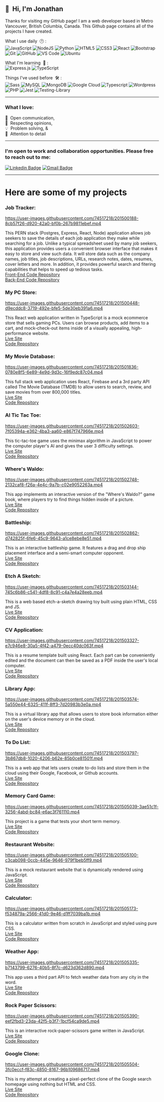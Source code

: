 <!-- All badges: https://dev.to/envoy_/150-badges-for-github-pnk -->
<!-- special unicode chars: https://unicode-table.com/en/ -->

## 👋&nbsp; Hi, I'm Jonathan

Thanks for visiting my GitHub page! I am a web developer based in Metro Vancouver, British Columbia, Canada. This Github page contains all of the projects I have created.

What I use daily &nbsp;🕑 :<br/>![JavaScript](https://img.shields.io/badge/-JavaScript-black?style=plastic&logo=javascript)&nbsp;![NodeJS](https://img.shields.io/badge/node.js-6DA55F?style=plastic&logo=node.js&logoColor=white)&nbsp;![Python](https://img.shields.io/badge/Python-14354C?style=plastic&logo=python&logoColor=white)&nbsp;![HTML5](https://img.shields.io/badge/-HTML5-E34F26?style=plastic&logo=html5&logoColor=white)&nbsp;![CSS3](https://img.shields.io/badge/-CSS3-1572B6?style=plastic&logo=css3)&nbsp;![React](https://img.shields.io/badge/-React-black?style=plastic&logo=react)&nbsp;![Bootstrap](https://img.shields.io/badge/Bootstrap-563D7C?style=plastic&logo=bootstrap&logoColor=white)&nbsp;![Git](https://img.shields.io/badge/-Git-black?style=plastic&logo=git)&nbsp;![GitHub](https://img.shields.io/badge/-GitHub-181717?style=plastic&logo=github)&nbsp;![VS Code](https://img.shields.io/badge/-VS%20Code-007ACC?style=plastic&logo=visual-studio-code)&nbsp;![Ubuntu](https://img.shields.io/badge/Ubuntu-E95420?style=plastic&logo=ubuntu&logoColor=white)

What I'm learning &nbsp;🌱 :<br/> ![Express.js](https://img.shields.io/badge/express.js-%23404d59.svg?style=plastic&logo=express&logoColor=%2361DAFB)&nbsp;![TypeScript](https://img.shields.io/badge/PostgreSQL-316192?style=plastic&logo=postgresql&logoColor=white)

Things I've used before &nbsp;🛠 :<br/> ![Sass](https://img.shields.io/badge/Sass-CC6699?style=plastic&logo=sass&logoColor=white)&nbsp;![MySQL](https://img.shields.io/badge/MySQL-00000F?style=plastic&logo=mysql&logoColor=white)&nbsp;![MongoDB](https://img.shields.io/badge/MongoDB-4EA94B?style=plastic&logo=mongodb&logoColor=white)&nbsp;![Google Cloud](https://img.shields.io/badge/Google_Cloud-4285F4?style=plastic&logo=google-cloud&logoColor=white)&nbsp;![Typescript](https://img.shields.io/badge/TypeScript-007ACC?style=plastic&logo=typescript&logoColor=white)&nbsp;![Wordpress](https://img.shields.io/badge/Wordpress-21759B?style=plastic&logo=wordpress&logoColor=white)&nbsp;![PHP](https://img.shields.io/badge/PHP-777BB4?style=plastic&logo=php&logoColor=white)&nbsp;![Jest](https://img.shields.io/badge/-jest-%23C21325?style=plastic&logo=jest&logoColor=white)&nbsp;![Testing-Library](https://img.shields.io/badge/-TestingLibrary-%23E33332?style=plastic&logo=testing-library&logoColor=white)&nbsp;

-----

### What I love:

🙋 &nbsp;Open communication,  
🤝 &nbsp;Respecting opinions,   
💡 &nbsp;Problem solving, &   
🔎 &nbsp;Attention to  detail        

-----


### I'm open to work and collaboration opportunities. Please free to reach out to me:

[![Linkedin Badge](https://img.shields.io/badge/-Jonathan_Ro-blue?style=plastic&logo=Linkedin&logoColor=white)](https://www.linkedin.com/in/jonro2955/)&nbsp;[![Gmail Badge](https://img.shields.io/badge/-jonro.2955@gmail.com-c14438?style=plastic&logo=Gmail&logoColor=white)](mailto:jonro.2955@gmail.com)


-----

# Here are some of my projects


### Job Tracker: 
 
https://user-images.githubusercontent.com/74517218/201500188-8cb57f26-d920-42a0-bf0b-267b9811ebef.mp4

This PERN stack (Postgres, Express, React, Node) application allows job seekers to save the details of each job application they make while searching for a job. Unlike a typical spreadsheet used by many job seekers, this application provides users a convenient browser interface that makes it easy to store and view such data. It will store data such as the company names, job titles, job descriptions, URLs, research notes, dates, resumes, cover letters and more. In addition, it provides powerful search and fitering capabilities that helps to speed up tedious tasks.  
[Front-End Code Repository](https://github.com/jonro2955/job-tracker-client)  
[Back-End Code Repository](https://github.com/jonro2955/job-tracker-server)  


### My PC Store:

https://user-images.githubusercontent.com/74517218/201500448-d9ecddc8-3719-492e-bfe5-5de30eb391a6.mp4

This React web application written in TypeScript is a mock ecommerce store that sells gaming PCs. Users can browse products, add items to a cart, and mock-check-out items inside of a visually appealing, high-performance website.  
[Live Site](https://jonro2955.github.io/my_pc_store/)  
[Code Repository](https://github.com/jonro2955/my_pc_store)  

### My Movie Database: 

https://user-images.githubusercontent.com/74517218/201501836-0780e8f5-6e89-4e9d-9d3c-16f9edc87c04.mp4

This full stack web application uses React, Firebase and a 3rd party API called The Movie Database (TMDB) to allow users to search, review, and save
movies from over 800,000 titles.  
[Live Site](https://mmdb-97518.web.app)  
[Code Repository](https://github.com/jonro2955/odin_javascript_12_mmdb)  

### AI Tic Tac Toe: 

https://user-images.githubusercontent.com/74517218/201502603-7f05394a-e362-4ba3-aa60-e867f747966e.mp4

This tic-tac-toe game uses the minimax algorithm in JavaScript to power the computer player's AI and gives the user 3 difficulty settings.  
[Live Site](https://jonro2955.github.io/odin_javascript_2_tictactoe/)  
[Code Repository](https://github.com/jonro2955/odin_javascript_2_tictactoe)  

### Where's Waldo: 

https://user-images.githubusercontent.com/74517218/201502748-2132caf8-f26a-4e4c-9a7b-c02e9052263a.mp4

This app implements an interactive version of the "Where's Waldo?" game book, where players try to find things hidden inside of a picture.  
[Live Site](https://jonro2955.github.io/odin_javascript_11_wheres_waldo/)  
[Code Repository](https://github.com/jonro2955/odin_javascript_11_wheres_waldo)  

### Battleship: 

https://user-images.githubusercontent.com/74517218/201502862-d742825f-6fe6-45c9-9643-a1ce8ebe8e51.mp4

This is an interactive battleship game. It features a drag and drop ship placement interface and a semi-smart computer opponent.  
[Live Site](https://jonro2955.github.io/odin_javascript_7_battleship_2.0/)  
[Code Repository](https://github.com/jonro2955/odin_javascript_7_battleship_2.0)  

### Etch A Sketch: 

https://user-images.githubusercontent.com/74517218/201503144-745c6b86-c541-4df8-8c91-c4a7e4a28eeb.mp4

This is a web based etch-a-sketch drawing toy built using plain HTML, CSS and JS.  
[Live Site](https://jonro2955.github.io/odin_foundations_4_etch_a_sketch/)  
[Code Repository](https://github.com/jonro2955/odin_foundations_4_etch_a_sketch)  

### CV Application: 

https://user-images.githubusercontent.com/74517218/201503327-e7c946e8-30a5-4f42-a479-0ecc40dc063f.mp4

This is a resume template built using React. Each part can be conveniently edited and the document can then be saved as a PDF inside the user's local computer.  
[Live Site](https://jonro2955.github.io/odin_javascript_8_cv_application/)  
[Code Repository](https://github.com/jonro2955/odin_javascript_8_cv_application)  

### Library App: 

https://user-images.githubusercontent.com/74517218/201503574-5a550e44-6325-411f-8ff3-7d20983b3e0a.mp4

This is a virtual library app that allows users to store book information either on the user's device memory or in the cloud.   
[Live Site](https://jonro2955.github.io/odin_javaScript_1_library/)  
[Code Repository](https://github.com/jonro2955/odin_javaScript_1_library)  


### To Do List: 

https://user-images.githubusercontent.com/74517218/201503797-3b867db8-1020-4206-b62e-85b0ce81501f.mp4

This is a web app that lets users create to-do lists and store them in the cloud using their Google, Facebook, or Github accounts.    
[Live Site](https://jonro2955.github.io/odin_javascript_4_todo_list/)  
[Code Repository](https://github.com/jonro2955/odin_javascript_4_todo_list)  


### Memory Card Game: 

https://user-images.githubusercontent.com/74517218/201505039-3ae51c1f-3256-4abd-bc84-e6ac3f761110.mp4

This project is a game that tests your short term memory.  
[Live Site](https://jonro2955.github.io/odin_javascript_9_memory_card/)  
[Code Repository](https://github.com/jonro2955/odin_javascript_9_memory_card)  

### Restaurant Website:

https://user-images.githubusercontent.com/74517218/201505100-c3cab098-0ccb-445e-9646-979f1beb5ff9.mp4

This is a mock restaurant website that is dynamically rendered using JavaScript.  
[Live Site](https://jonro2955.github.io/odin_javascript_3_restaurant_page/)  
[Code Repository](https://github.com/jonro2955/odin_javascript_3_restaurant_page)  


### Calculator: 

https://user-images.githubusercontent.com/74517218/201505173-f534879a-2566-41d0-9e46-d1ff7039ba1b.mp4

This is a calculator written from scratch in JavaScript and styled using pure CSS.  
[Live Site](https://jonro2955.github.io/odin_foundations_5_calculator/)  
[Code Repository](https://github.com/jonro2955/odin_foundations_5_calculator)  


### Weather App: 

https://user-images.githubusercontent.com/74517218/201505335-b7143799-6276-40b5-8f7c-d623d362d890.mp4

This app uses a third part API to fetch weather data from any city in the word.  
[Live Site](https://jonro2955.github.io/odin_javascript_5_weather_app/)  
[Code Repository](https://github.com/jonro2955/odin_javascript_5_weather_app)  


### Rock Paper Scissors: 

https://user-images.githubusercontent.com/74517218/201505390-eef2fbd3-23da-42f5-b3f7-1bcf54ca9de5.mp4

This is an interactive rock-paper-scissors game written in JavaScript.  
[Live Site](https://jonro2955.github.io/odin_foundations_3_rock_paper_scissors/)  
[Code Repository](https://github.com/jonro2955/odin_javascript_9_memory_card)  


### Google Clone: 

https://user-images.githubusercontent.com/74517218/201505504-3fc0eccf-f83c-4850-8167-96b109686717.mp4

This is my attempt at creating a pixel-perfect clone of the Google search homepage using nothing but HTML and CSS.  
[Live Site](https://jonro2955.github.io/odin_foundations_2_google_homepage/)  
[Code Repository](https://github.com/jonro2955/odin_javascript_9_memory_card)  
